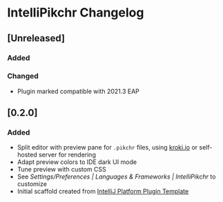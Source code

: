 <!-- Keep a Changelog guide -> https://keepachangelog.com -->

# IntelliPikchr Changelog
       
## [Unreleased]
### Added
       
### Changed

- Plugin marked compatible with 2021.3 EAP

## [0.2.0]

### Added

- Split editor with preview pane for `.pikchr` files, using [kroki.io](https://kroki.io) or self-hosted server for rendering
- Adapt preview colors to IDE dark UI mode
- Tune preview with custom CSS
- See _Settings/Preferences \| Languages & Frameworks \| IntelliPikchr_ to customize
- Initial scaffold created from [IntelliJ Platform Plugin Template](https://github.com/JetBrains/intellij-platform-plugin-template)
